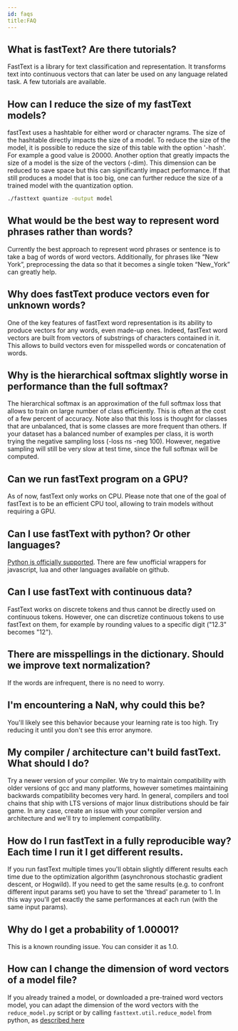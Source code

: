 ```yaml
---
id: faqs
title:FAQ
---
```


## What is fastText? Are there tutorials?

FastText is a library for text classification and representation. It transforms text into continuous vectors that can later be used on any language related task. A few tutorials are available.

## How can I reduce the size of my fastText models?

fastText uses a hashtable for either word or character ngrams. The size of the hashtable directly impacts the size of a model. To reduce the size of the model, it is possible to reduce the size of this table with the option '-hash'. For example a good value is 20000. Another option that greatly impacts the size of a model is the size of the vectors (-dim). This dimension can be reduced to save space but this can significantly impact performance. If that still produces a model that is too big, one can further reduce the size of a trained model with the quantization option.
```bash
./fasttext quantize -output model
```

## What would be the best way to represent word phrases rather than words?

Currently the best approach to represent word phrases or sentence is to take a bag of words of word vectors. Additionally, for phrases like “New York”, preprocessing the data so that it becomes a single token “New_York” can greatly help.

## Why does fastText produce vectors even for unknown words?

One of the key features of fastText word representation is its ability to produce vectors for any words, even made-up ones.
Indeed, fastText word vectors are built from vectors of substrings of characters contained in it.
This allows to build vectors even for misspelled words or concatenation of words.

## Why is the hierarchical softmax slightly worse in performance than the full softmax?

The hierarchical softmax is an approximation of the full softmax loss that allows to train on large number of class efficiently. This is often at the cost of a few percent of accuracy.
Note also that this loss is thought for classes that are unbalanced, that is some classes are more frequent than others. If your dataset has a balanced number of examples per class, it is worth trying the negative sampling loss (-loss ns -neg 100).
However, negative sampling will still be very slow at test time, since the full softmax will be computed.

## Can we run fastText program on a GPU?

As of now, fastText only works on CPU.
Please note that one of the goal of fastText is to be an efficient CPU tool, allowing to train models without requiring a GPU.

## Can I use fastText with python? Or other languages?

[Python is officially supported](/docs/en/support.html#building-fasttext-python-module).
There are few unofficial wrappers for javascript, lua and other languages available on github.

## Can I use fastText with continuous data?

FastText works on discrete tokens and thus cannot be directly used on continuous tokens. However, one can discretize continuous tokens to use fastText on them, for example by rounding values to a specific digit ("12.3" becomes "12").

## There are misspellings in the dictionary. Should we improve text normalization?

If the words are infrequent, there is no need to worry.

## I'm encountering a NaN, why could this be?

You'll likely see this behavior because your learning rate is too high. Try reducing it until you don't see this error anymore.

## My compiler / architecture can't build fastText. What should I do?
Try a newer version of your compiler. We try to maintain compatibility with older versions of gcc and many platforms, however sometimes maintaining backwards compatibility becomes very hard. In general, compilers and tool chains that ship with LTS versions of major linux distributions should be fair game. In any case, create an issue with your compiler version and architecture and we'll try to implement compatibility.

## How do I run fastText in a fully reproducible way? Each time I run it I get different results.
If you run fastText multiple times you'll obtain slightly different results each time due to the optimization algorithm (asynchronous stochastic gradient descent, or Hogwild). If you need to get the same results (e.g. to confront different input params set) you have to set the 'thread' parameter to 1. In this way you'll get exactly the same performances at each run (with the same input params).


## Why do I get a probability of 1.00001?
This is a known rounding issue. You can consider it as 1.0.

## How can I change the dimension of word vectors of a model file?
If you already trained a model, or downloaded a pre-trained word vectors model, you can adapt the dimension of the word vectors with the `reduce_model.py` script or by calling `fasttext.util.reduce_model` from python, as [described here](/docs/en/crawl-vectors.html#adapt-the-dimension)
